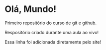 # Olá, Mundo!
 Primeiro repositório do curso de git e github.

 Respositório criado durante uma aula ao vivo!
 
 Essa linha foi adicionada diretamente pelo site!
